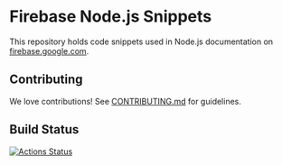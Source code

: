 # Firebase Node.js Snippets

This repository holds code snippets used in Node.js documentation
on [firebase.google.com](https://firebase.google.com/docs/).

## Contributing

We love contributions! See [CONTRIBUTING.md](./CONTRIBUTING.md) for guidelines.

## Build Status

[![Actions Status][gh-actions-badge]][gh-actions]

[gh-actions]: https://github.com/firebase/snippets-node/actions
[gh-actions-badge]: https://github.com/firebase/snippets-node/workflows/CI%20Tests/badge.svg
